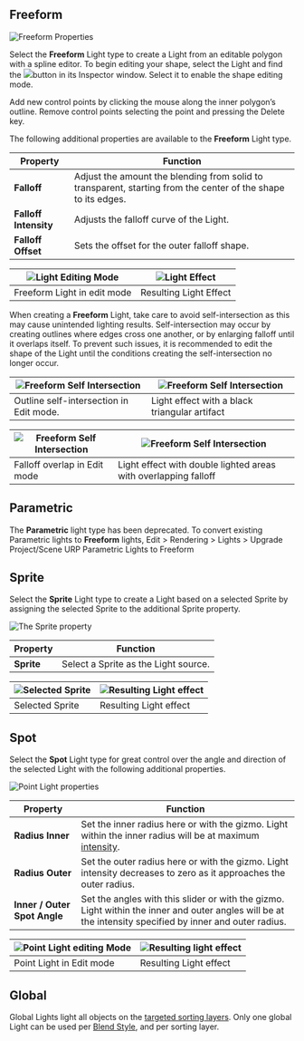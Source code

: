## Freeform

![Freeform Properties](Images/2D/LightType_Freeform.png)

Select the __Freeform__ Light type to create a Light from an editable polygon with a spline editor. To begin editing your shape, select the Light and find the ![](Images/2D/image_20.png)button in its Inspector window. Select it to enable the shape editing mode.

Add new control points by clicking the mouse along the inner polygon’s outline. Remove control points selecting the point and pressing the Delete key.

The following additional properties are available to the __Freeform__ Light type.

| Property              | Function                                                     |
| --------------------- | ------------------------------------------------------------ |
| __Falloff__           | Adjust the amount the blending from solid to transparent, starting from the center of the shape to its edges. |
| __Falloff Intensity__ | Adjusts the falloff curve of the Light.                      |
| __Falloff Offset__    | Sets the offset for the outer falloff shape.                 |

| ![Light Editing Mode](Images/2D/image_21.png) | ![Light Effect](Images/2D/image_22.png) |
| ------------------------------------------ | ------------------------------------ |
| Freeform Light in edit mode                | Resulting Light Effect               |


When creating a __Freeform__ Light, take care to avoid self-intersection as this may cause unintended lighting results. Self-intersection may occur by creating outlines where edges cross one another, or by enlarging falloff until it overlaps itself. To prevent such issues, it is recommended to edit the shape of the Light until the conditions creating the self-intersection no longer occur.

| ![Freeform Self Intersection](Images/2D/2D_FreeformOutlineIntersection0.png) | ![Freeform Self Intersection](Images/2D/2D_FreeformOutlineIntersection1.png) |
| ------------------------------------------------------------ | ------------------------------------------------------------ |
| Outline self-intersection in Edit mode.                      | Light effect with a black triangular artifact                |

| ![Freeform Self Intersection](Images/2D/2D_FreeformFalloffIntersection0.png) | ![Freeform Self Intersection](Images/2D/2D_FreeformFalloffIntersection1.png) |
| ------------------------------------------------------------ | ------------------------------------------------------------ |
| Falloff overlap in Edit mode                                 | Light effect with double lighted areas with overlapping falloff |


## Parametric

The __Parametric__ light type has been deprecated. To convert existing Parametric lights to __Freeform__ lights, Edit > Rendering > Lights > Upgrade Project/Scene URP Parametric Lights to Freeform


## Sprite

Select the __Sprite__ Light type to create a Light based on a selected Sprite by assigning the selected Sprite to the additional Sprite property.

![The Sprite property](Images/2D/LightType_Sprite.png)

| Property   | Function                             |
| ---------- | ------------------------------------ |
| __Sprite__ | Select a Sprite as the Light source. |


| ![Selected Sprite](Images/2D/image_24.png) | ![Resulting Light effect](Images/2D/image_25.png) |
| --------------------------------------- | ---------------------------------------------- |
| Selected Sprite                         | Resulting Light effect                         |


## Spot

Select the __Spot__ Light type for great control over the angle and direction of the selected Light with the following additional properties.

![Point Light properties](Images/2D/LightType_Point.png)

| Property         | Function                                                     |
| ---------------- | ------------------------------------------------------------ |
| **Radius Inner** | Set the inner radius here or with the gizmo. Light within the inner radius will be at maximum [intensity](2DLightProperties.md#intensity). |
| __Radius Outer__ | Set the outer radius here or with the gizmo. Light intensity decreases to zero as it approaches the outer radius. |
| __Inner / Outer Spot Angle__  | Set the angles with this slider or with the gizmo. Light within the inner and outer angles will be at the intensity specified by inner and outer radius. |


| ![Point Light editing Mode](Images/2D/image_27.png) | ![Resulting light effect](Images/2D/image_28.png) |
| ------------------------------------------------ | ---------------------------------------------- |
| Point Light in Edit mode                         | Resulting Light effect                         |


## Global

Global Lights light all objects on the [targeted sorting layers](2DLightProperties.md#target-sorting-layers). Only one global Light can be used per [Blend Style](LightBlendStyles.md), and per sorting layer.
